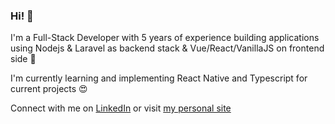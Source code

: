 ### Hi! 👋

I'm a Full-Stack Developer with 5 years of experience building applications using Nodejs & Laravel as backend stack & Vue/React/VanillaJS on frontend side 🤟

I'm currently learning and implementing React Native and Typescript for current projects 😍

Connect with me on [LinkedIn](https://www.linkedin.com/in/soumilroy/) or visit [my personal site](https://soumilroy.com)
